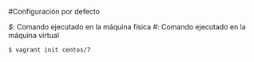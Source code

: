 #Configuración por defecto

_$_: Comando ejecutado en la máquina física
_#_: Comando ejecutado en la máquina virtual

```
$ vagrant init centos/7
```

